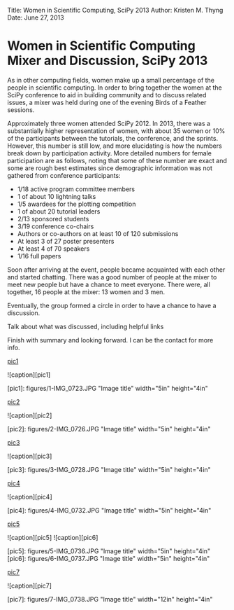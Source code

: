 Title:        Women in Scientific Computing, SciPy 2013
Author:       Kristen M. Thyng
Date:         June 27, 2013

# Women in Scientific Computing Mixer and Discussion, SciPy 2013

As in other computing fields, women make up a small percentage of the people in scientific computing. In order to bring together the women at the SciPy conference to aid in building community and to discuss related issues, a mixer was held during one of the evening Birds of a Feather sessions.

Approximately three women attended SciPy 2012. In 2013, there was a substantially higher representation of women, with about 35 women or 10% of the participants between the tutorials, the conference, and the sprints. However, this number is still low, and more elucidating is how the numbers break down by participation activity. More detailed numbers for female participation are as follows, noting that some of these number are exact and some are rough best estimates since demographic information was not gathered from conference participants:
* 1/18 active program committee members
* 1 of about 10 lightning talks
* 1/5 awardees for the plotting competition
* 1 of about 20 tutorial leaders
* 2/13 sponsored students
* 3/19 conference co-chairs
* Authors or co-authors on at least 10 of 120 submissions 
* At least 3 of 27 poster presenters
* At least 4 of 70 speakers
* 1/16 full papers

Soon after arriving at the event, people became acquainted with each other and started chatting. There was a good number of people at the mixer to meet new people but have a chance to meet everyone. There were, all together, 16 people at the mixer: 13 women and 3 men.

Eventually, the group formed a circle in order to have a chance to have a discussion. 


Talk about what was discussed, including helpful links

Finish with summary and looking forward. I can be the contact for more info.

[pic1](#pic1)

![caption][pic1]

[pic1]: figures/1-IMG_0723.JPG "Image title" width="5in" height="4in"


[pic2](#pic2)

![caption][pic2]

[pic2]: figures/2-IMG_0726.JPG "Image title" width="5in" height="4in"


[pic3](#pic3)

![caption][pic3]

[pic3]: figures/3-IMG_0728.JPG "Image title" width="5in" height="4in"


[pic4](#pic4)

![caption][pic4]

[pic4]: figures/4-IMG_0732.JPG "Image title" width="5in" height="4in"


[pic5](#pic5)

![caption][pic5] ![caption][pic6]

[pic5]: figures/5-IMG_0736.JPG "Image title" width="5in" height="4in"
[pic6]: figures/6-IMG_0737.JPG "Image title" width="5in" height="4in"


[pic7](#pic7)

![caption][pic7]

[pic7]: figures/7-IMG_0738.JPG "Image title" width="12in" height="4in"